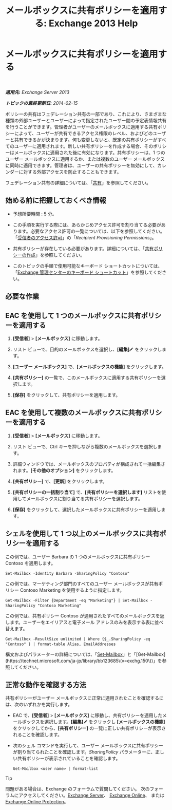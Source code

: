 ﻿---
title: 'メールボックスに共有ポリシーを適用する: Exchange 2013 Help'
TOCTitle: メールボックスに共有ポリシーを適用する
ms:assetid: dd4cc765-8469-4176-bb6e-d5b0f5235927
ms:mtpsurl: https://technet.microsoft.com/ja-jp/library/JJ657501(v=EXCHG.150)
ms:contentKeyID: 49896514
ms.date: 04/24/2018
mtps_version: v=EXCHG.150
ms.translationtype: HT
---

# メールボックスに共有ポリシーを適用する

 

_**適用先:** Exchange Server 2013_

_**トピックの最終更新日:** 2014-02-15_

ポリシーの共有はフェデレーション共有の一部であり、これにより、さまざまな種類の外部ユーザーとユーザーによって指定されたユーザー間の予定表情報共有を行うことができます。管理者がユーザーのメールボックスに適用する共有ポリシーによって、ユーザーが共有できるアクセス権限のレベル、およびどのユーザーと共有できるかが決まります。何も変更しないと、既定の共有ポリシーがすべてのユーザーに適用されます。新しい共有ポリシーを作成する場合、そのポリシーはメールボックスに適用された後に有効になります。共有ポリシーは、1 つのユーザー メールボックスに適用するか、または複数のユーザー メールボックスに同時に適用できます。管理者は、ユーザーの共有ポリシーを無効にして、カレンダーに対する外部アクセスを防止することもできます。

フェデレーション共有の詳細については、「[共有](sharing-exchange-2013-help.md)」を参照してください。

## 始める前に把握しておくべき情報

  - 予想所要時間 : 5 分。

  - この手順を実行する際には、あらかじめアクセス許可を割り当てる必要があります。必要なアクセス許可の一覧については、以下を参照してください。 「[受信者のアクセス許可](recipients-permissions-exchange-2013-help.md)」の「*Recipient Provisioning Permissions*」。

  - 共有ポリシーが存在している必要があります。詳細については、「[共有ポリシーの作成](create-a-sharing-policy-exchange-2013-help.md)」を参照してください。

  - このトピックの手順で使用可能なキーボード ショートカットについては、「[Exchange 管理センターのキーボード ショートカット](keyboard-shortcuts-in-the-exchange-admin-center-exchange-online-protection-help.md)」を参照してください。

## 必要な作業

## EAC を使用して 1 つのメールボックスに共有ポリシーを適用する

1.  **\[受信者\]** \> **\[メールボックス\]** に移動します。

2.  リスト ビューで、目的のメールボックスを選択し、**\[編集\]**![編集アイコン](images/Bb124582.6f53ccb2-1f13-4c02-bea0-30690e6ea71d(EXCHG.150).gif "編集アイコン") をクリックします。

3.  **\[ユーザー メールボックス\]** で、**\[メールボックスの機能\]** をクリックします。

4.  **\[共有ポリシー\]** の一覧で、このメールボックスに適用する共有ポリシーを選択します。

5.  **\[保存\]** をクリックして、共有ポリシーを適用します。

## EAC を使用して複数のメールボックスに共有ポリシーを適用する

1.  **\[受信者\]** \> **\[メールボックス\]** に移動します。

2.  リスト ビューで、Ctrl キーを押しながら複数のメールボックスを選択します。

3.  詳細ウィンドウでは、メールボックスのプロパティが構成されて一括編集されます。**\[その他のオプション\]** をクリックします。

4.  **\[共有ポリシー\]** で、**\[更新\]** をクリックします。

5.  **\[共有ポリシーの一括割り当て\]** で、**\[共有ポリシーを選択します\]** リストを使用してメールボックスに割り当てる共有ポリシーを選択します。

6.  **\[保存\]** をクリックして、選択したメールボックスに共有ポリシーを適用します。

## シェルを使用して 1 つ以上のメールボックスに共有ポリシーを適用する

この例では、ユーザー Barbara の 1 つのメールボックスに共有ポリシー Contoso を適用します。

    Set-Mailbox -Identity Barbara -SharingPolicy "Contoso"

この例では、マーケティング部門のすべてのユーザー メールボックスが共有ポリシー Contoso Marketing を使用するように指定します。

    Get-Mailbox -Filter {Department -eq "Marketing"} | Set-Mailbox -SharingPolicy "Contoso Marketing"

この例では、共有ポリシー Contoso が適用されたすべてのメールボックスを返します。ユーザーをエイリアスと電子メール アドレスのみを表示する表に並べ替えます。

    Get-Mailbox -ResultSize unlimited | Where {$_.SharingPolicy -eq "Contoso" } | format-table Alias, EmailAddresses

構文およびパラメーターの詳細については、「[Set-Mailbox](https://technet.microsoft.com/ja-jp/library/bb123981\(v=exchg.150\))」と「[Get-Mailbox](https://technet.microsoft.com/ja-jp/library/bb123685\(v=exchg.150\))」を参照してください。

## 正常な動作を確認する方法

共有ポリシーがユーザー メールボックスに正常に適用されたことを確認するには、次のいずれかを実行します。

  - EAC で、**\[受信者\]** \> **\[メールボックス\]** に移動し、共有ポリシーを適用したメールボックスを選択します。**\[編集\]**![編集アイコン](images/Bb124582.6f53ccb2-1f13-4c02-bea0-30690e6ea71d(EXCHG.150).gif "編集アイコン") をクリックし **\[メールボックスの機能\]** をクリックしてから、**\[共有ポリシー\]** の一覧に正しい共有ポリシーが表示されることを確認します。

  - 次のシェル コマンドを実行して、ユーザー メールボックスに共有ポリシーが割り当てられたことを確認します。*SharingPolicy* パラメーターに、正しい共有ポリシーが表示されていることを確認します。
    
        Get-Mailbox <user name> | format-list


> [!TIP]
> 問題がある場合は、Exchange のフォーラムで質問してください。 次のフォーラムにアクセスしてください。<A href="https://go.microsoft.com/fwlink/p/?linkid=60612">Exchange Server</A>、 <A href="https://go.microsoft.com/fwlink/p/?linkid=267542">Exchange Online</A>、 または <A href="https://go.microsoft.com/fwlink/p/?linkid=285351">Exchange Online Protection</A>。


